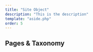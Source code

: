 ```yaml
---
title: "Site Object"
description: "This is the description"
template: "aside.php"
order: 5
---
```


## Pages & Taxonomy
